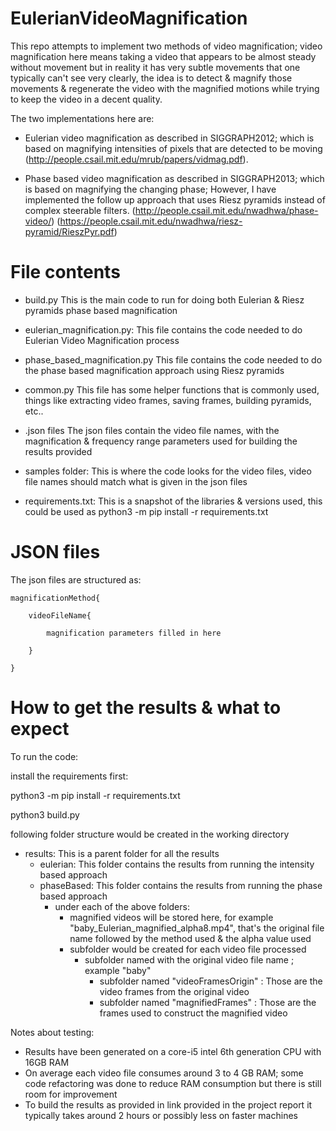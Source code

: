 # EulerianVideoMagnification

This repo attempts to implement two methods of video magnification; video magnification here means taking a video that appears to be almost steady without movement but in reality it has very subtle movements that one typically can't see very clearly, the idea is to detect & magnify those movements & regenerate the video with the magnified motions while trying to keep the video in a decent quality.

The two implementations here are:
* Eulerian video magnification as described in SIGGRAPH2012; which is based on magnifying intensities of pixels that are detected to be moving (http://people.csail.mit.edu/mrub/papers/vidmag.pdf).

* Phase based video magnification as described in SIGGRAPH2013; which is based on magnifying the changing phase; However, I have implemented the follow up approach that uses Riesz pyramids instead of complex steerable filters.
(http://people.csail.mit.edu/nwadhwa/phase-video/)
(https://people.csail.mit.edu/nwadhwa/riesz-pyramid/RieszPyr.pdf)


# File contents

* build.py
This is the main code to run for doing both Eulerian & Riesz pyramids phase based magnification

* eulerian_magnification.py:
This file contains the code needed to do Eulerian Video Magnification process

* phase_based_magnification.py
This file contains the code needed to do the phase based magnification approach using Riesz pyramids

* common.py
This file has some helper functions that is commonly used, things like extracting video frames, saving frames, building pyramids, etc..

* .json files
The json files contain the video file names, with the magnification & frequency range parameters used for building the results provided

* samples folder:
This is where the code looks for the video files, video file names should match what is given in the json files

* requirements.txt:
This is a snapshot of the libraries & versions used, this could be used as 
python3 -m pip install -r requirements.txt

# JSON files

The json files are structured as:

    magnificationMethod{

        videoFileName{

            magnification parameters filled in here
        
        }
        
    }

# How to get the results & what to expect

To run the code:

install the requirements first:

python3 -m pip install -r requirements.txt

python3 build.py

following folder structure would be created in the working directory
* results: This is a parent folder for all the results
    * eulerian: This folder contains the results from running the intensity based approach 
    * phaseBased: This folder contains the results from running the phase based approach
        * under each of the above folders:
            * magnified videos will be stored here, for example "baby_Eulerian_magnified_alpha8.mp4", that's the original file name followed by the method used & the alpha value used
            * subfolder would be created for each video file processed
                * subfolder named with the original video file name ; example "baby"
                    * subfolder named "videoFramesOrigin" : Those are the video frames from the original video
                    * subfolder named "magnifiedFrames" : Those are the frames used to construct the magnified video

Notes about testing:
* Results have been generated on a core-i5 intel 6th generation CPU with 16GB RAM
* On average each video file consumes around 3 to 4 GB RAM; some code refactoring was done to reduce RAM consumption but there is still room for improvement
* To build the results as provided in link provided in the project report it typically takes around 2 hours or possibly less on faster machines 
